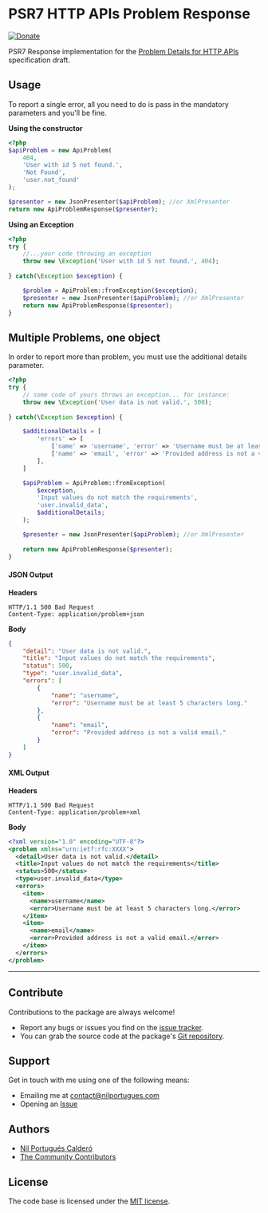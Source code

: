 # PSR7 HTTP APIs Problem Response 

[![Donate](https://www.paypalobjects.com/en_US/i/btn/btn_donate_SM.gif)](https://paypal.me/nilportugues)

PSR7 Response implementation for the [Problem Details for HTTP APIs](http://tools.ietf.org/html/draft-nottingham-http-problem-07)  specification draft.  

## Usage
 
To report a single error, all you need to do is pass in the mandatory parameters and you'll be fine.

**Using the constructor**

```php
<?php
$apiProblem = new ApiProblem(
    404,
    'User with id 5 not found.',
    'Not Found', 
    'user.not_found'
); 

$presenter = new JsonPresenter($apiProblem); //or XmlPresenter
return new ApiProblemResponse($presenter);  
```

**Using an Exception**

```php
<?php
try {
    //...your code throwing an exception
    throw new \Exception('User with id 5 not found.', 404);   
     
} catch(\Exception $exception) {

    $problem = ApiProblem::fromException($exception);
    $presenter = new JsonPresenter($apiProblem); //or XmlPresenter
    return new ApiProblemResponse($presenter);        
}
```

## Multiple Problems, one object

In order to report more than problem, you must use the additional details parameter.
 
```php
<?php
try {
    // some code of yours throws an exception... for instance:
    throw new \Exception('User data is not valid.', 500);
           
} catch(\Exception $exception) {

    $additionalDetails = [
        'errors' => [
            ['name' => 'username', 'error' => 'Username must be at least 5 characters long.'],
            ['name' => 'email', 'error' => 'Provided address is not a valid email.'],
        ],
    ]

    $apiProblem = ApiProblem::fromException(
        $exception,
        'Input values do not match the requirements',
        'user.invalid_data',
        $additionalDetails;
    ); 

    $presenter = new JsonPresenter($apiProblem); //or XmlPresenter
    
    return new ApiProblemResponse($presenter);
}
```

#### JSON Output
 
**Headers**
```
HTTP/1.1 500 Bad Request
Content-Type: application/problem+json
```   

**Body**
```json
{
    "detail": "User data is not valid.",
    "title": "Input values do not match the requirements",
    "status": 500,
    "type": "user.invalid_data",
    "errors": [
        {
            "name": "username",
            "error": "Username must be at least 5 characters long."
        },
        {
            "name": "email",
            "error": "Provided address is not a valid email."
        }        
    ]
}
```

#### XML Output
 
**Headers**
```
HTTP/1.1 500 Bad Request
Content-Type: application/problem+xml
```   

**Body**

```xml
<?xml version="1.0" encoding="UTF-8"?>
<problem xmlns="urn:ietf:rfc:XXXX">
  <detail>User data is not valid.</detail>
  <title>Input values do not match the requirements</title>
  <status>500</status>
  <type>user.invalid_data</type>
  <errors>
    <item>
      <name>username</name>
      <error>Username must be at least 5 characters long.</error>
    </item>
    <item>
      <name>email</name>
      <error>Provided address is not a valid email.</error>
    </item>    
  </errors>
</problem>
```

---


## Contribute

Contributions to the package are always welcome!

* Report any bugs or issues you find on the [issue tracker](https://github.com/nilportugues/php-api-problems/issues/new).
* You can grab the source code at the package's [Git repository](https://github.com/nilportugues/php-api-problems).

## Support

Get in touch with me using one of the following means:

 - Emailing me at <contact@nilportugues.com>
 - Opening an [Issue](https://github.com/nilportugues/php-api-problems/issues/new)

## Authors

* [Nil Portugués Calderó](http://nilportugues.com)
* [The Community Contributors](https://github.com/nilportugues/php-api-problems/graphs/contributors)


## License
The code base is licensed under the [MIT license](LICENSE).
